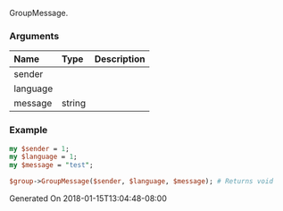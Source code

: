 GroupMessage.
### Arguments
**Name**|**Type**|**Description**
:---|:---|:---
sender||
language||
message|string|

### Example

```perl
my $sender = 1;
my $language = 1;
my $message = "test";

$group->GroupMessage($sender, $language, $message); # Returns void
```


Generated On 2018-01-15T13:04:48-08:00